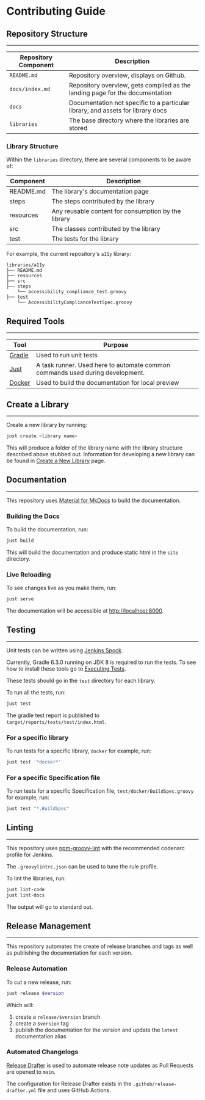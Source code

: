 # Contributing Guide

## Repository Structure

---

| Repository Component | Description                                                                               |
|----------------------|-------------------------------------------------------------------------------------------|
| `README.md`          | Repository overview, displays on Github.                                                  |
| `docs/index.md`      | Repository overview, gets compiled as the landing page for the documentation              |
| `docs`               | Documentation not specific to a particular library, and assets for library docs           |
| `libraries`          | The base directory where the libraries are stored                                         |


### Library Structure

Within the `libraries` directory, there are several components to be aware of:

| Component | Description                                         |
|-----------|-----------------------------------------------------|
| README.md | The library's documentation page                    |
| steps     | The steps contributed by the library                |
| resources | Any reusable content for consumption by the library |
| src       | The classes contributed by the library              |
| test      | The tests for the library                           |


For example, the current repository's `a11y` library:

``` text
libraries/a11y
├── README.md
├── resources
├── src
├── steps
    └── accessibility_compliance_test.groovy
├── test
    └── AccessibilityComplianceTestSpec.groovy
```

## Required Tools

---

| Tool | Purpose |
| ----------- | ----------- |
| [Gradle](https://gradle.org) | Used to run unit tests |
| [Just](https://github.com/casey/just) | A task runner. Used here to automate common commands used during development. |
| [Docker](https://www.docker.com/get-started) | Used to build the documentation for local preview |

## Create a Library

---

Create a new library by running:

```bash
just create <library name>
```

This will produce a folder of the library name with the library structure described above stubbed out.
Information for developing a new library can be found in [Create a New Library](./create-new-library/) page.

## Documentation

---

This repository uses [Material for MkDocs](https://squidfunk.github.io/mkdocs-material/) to build the documentation.

### Building the Docs

To build the documentation, run:

``` bash
just build
```

This will build the documentation and produce static html in the `site` directory.

### Live Reloading

To see changes live as you make them, run:

``` bash
just serve
```

The documentation will be accessible at <http://localhost:8000>.

## Testing

---

Unit tests can be written using [Jenkins Spock](https://github.com/ExpediaGroup/jenkins-spock).

Currently, Gradle 6.3.0 running on JDK 8 is required to run the tests. To see how to install these tools go to [Executing Tests](../concepts/unit-testing/executing-tests.md).

These tests should go in the `test` directory for each library.

To run all the tests, run:

``` bash
just test
```

The gradle test report is published to `target/reports/tests/test/index.html`.

### For a specific library

To run tests for a specific library, `docker` for example, run:

``` bash
just test '*docker*'
```

### For a specific Specification file

To run tests for a specific Specification file, `test/docker/BuildSpec.groovy` for example, run:

``` bash
just test "*.BuildSpec"
```

## Linting

---

This repository uses [npm-groovy-lint](https://github.com/nvuillam/npm-groovy-lint) with the recommended codenarc profile for Jenkins.

The `.groovylintrc.json` can be used to tune the rule profile.

To lint the libraries, run:

``` bash
just lint-code
just lint-docs
```

The output will go to standard out.

## Release Management

---

This repository automates the create of release branches and tags as well as publishing the documentation for each version.

### Release Automation

To cut a new release, run:

``` bash
just release $version
```

Which will:

1. create a `release/$version` branch
2. create a `$version` tag
3. publish the documentation for the version and update the `latest` documentation alias

### Automated Changelogs

[Release Drafter](https://github.com/release-drafter/release-drafter) is used to automate release note updates as Pull Requests are opened to `main`.

The configuration for Release Drafter exists in the `.github/release-drafter.yml` file and uses GitHub Actions.
